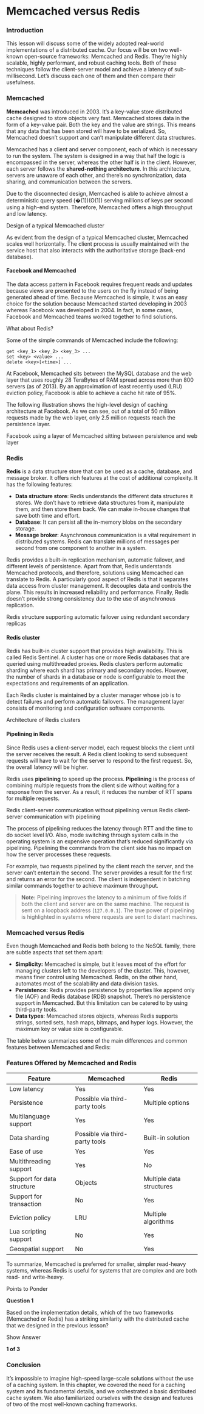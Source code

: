 # Memcached versus Redis

### Introduction <a href="#introduction-0" id="introduction-0"></a>

This lesson will discuss some of the widely adopted real-world implementations of a distributed cache. Our focus will be on two well-known open-source frameworks: Memcached and Redis. They’re highly scalable, highly performant, and robust caching tools. Both of these techniques follow the client-server model and achieve a latency of sub-millisecond. Let’s discuss each one of them and then compare their usefulness.

### Memcached <a href="#memcached-1" id="memcached-1"></a>

**Memcached** was introduced in 2003. It’s a key-value store distributed cache designed to store objects very fast. Memcached stores data in the form of a key-value pair. Both the key and the value are strings. This means that any data that has been stored will have to be serialized. So, Memcached doesn’t support and can’t manipulate different data structures.

Memcached has a client and server component, each of which is necessary to run the system. The system is designed in a way that half the logic is encompassed in the server, whereas the other half is in the client. However, each server follows the **shared-nothing architecture**. In this architecture, servers are unaware of each other, and there’s no synchronization, data sharing, and communication between the servers.

Due to the disconnected design, Memcached is able to achieve almost a deterministic query speed (�(1))(O(1)) serving millions of keys per second using a high-end system. Therefore, Memcached offers a high throughput and low latency.

Design of a typical Memcached cluster

As evident from the design of a typical Memcached cluster, Memcached scales well horizontally. The client process is usually maintained with the service host that also interacts with the authoritative storage (back-end database).

#### Facebook and Memcached <a href="#facebook-and-memcached-0" id="facebook-and-memcached-0"></a>

The data access pattern in Facebook requires frequent reads and updates because views are presented to the users on the fly instead of being generated ahead of time. Because Memcached is simple, it was an easy choice for the solution because Memcached started developing in 2003 whereas Facebook was developed in 2004. In fact, in some cases, Facebook and Memcached teams worked together to find solutions.

What about Redis?

Some of the simple commands of Memcached include the following:

```
get <key_1> <key_2> <key_3> ...
set <key> <value> ...
delete <key>[<time>] ...
```

At Facebook, Memcached sits between the MySQL database and the web layer that uses roughly 28 TeraBytes of RAM spread across more than 800 servers (as of 2013). By an approximation of least recently used (LRU) eviction policy, Facebook is able to achieve a cache hit rate of 95%.

The following illustration shows the high-level design of caching architecture at Facebook. As we can see, out of a total of 50 million requests made by the web layer, only 2.5 million requests reach the persistence layer.

Facebook using a layer of Memcached sitting between persistence and web layer

### Redis <a href="#redis-0" id="redis-0"></a>

**Redis** is a data structure store that can be used as a cache, database, and message broker. It offers rich features at the cost of additional complexity. It has the following features:

* **Data structure store**: Redis understands the different data structures it stores. We don’t have to retrieve data structures from it, manipulate them, and then store them back. We can make in-house changes that save both time and effort.
* **Database**: It can persist all the in-memory blobs on the secondary storage.
* **Message broker**: Asynchronous communication is a vital requirement in distributed systems. Redis can translate millions of messages per second from one component to another in a system.

Redis provides a built-in replication mechanism, automatic failover, and different levels of persistence. Apart from that, Redis understands Memcached protocols, and therefore, solutions using Memcached can translate to Redis. A particularly good aspect of Redis is that it separates data access from cluster management. It decouples data and controls the plane. This results in increased reliability and performance. Finally, Redis doesn’t provide strong consistency due to the use of asynchronous replication.

Redis structure supporting automatic failover using redundant secondary replicas

#### Redis cluster <a href="#redis-cluster-0" id="redis-cluster-0"></a>

Redis has built-in cluster support that provides high availability. This is called Redis Sentinel. A cluster has one or more Redis databases that are queried using multithreaded proxies. Redis clusters perform automatic sharding where each shard has primary and secondary nodes. However, the number of shards in a database or node is configurable to meet the expectations and requirements of an application.

Each Redis cluster is maintained by a cluster manager whose job is to detect failures and perform automatic failovers. The management layer consists of monitoring and configuration software components.

Architecture of Redis clusters

#### Pipelining in Redis <a href="#pipelining-in-redis-0" id="pipelining-in-redis-0"></a>

Since Redis uses a client-server model, each request blocks the client until the server receives the result. A Redis client looking to send subsequent requests will have to wait for the server to respond to the first request. So, the overall latency will be higher.

Redis uses **pipelining** to speed up the process. **Pipelining** is the process of combining multiple requests from the client side without waiting for a response from the server. As a result, it reduces the number of RTT spans for multiple requests.

Redis client-server communication without pipelining versus Redis client-server communication with pipelining

The process of pipelining reduces the latency through RTT and the time to do socket level I/O. Also, mode switching through system calls in the operating system is an expensive operation that’s reduced significantly via pipelining. Pipelining the commands from the client side has no impact on how the server processes these requests.

For example, two requests pipelined by the client reach the server, and the server can’t entertain the second. The server provides a result for the first and returns an error for the second. The client is independent in batching similar commands together to achieve maximum throughput.

> **Note:** Pipelining improves the latency to a minimum of five folds if both the client and server are on the same machine. The request is sent on a loopback address (`127.0.0.1`). The true power of pipelining is highlighted in systems where requests are sent to distant machines.

### Memcached versus Redis <a href="#memcached-versus-redis-0" id="memcached-versus-redis-0"></a>

Even though Memcached and Redis both belong to the NoSQL family, there are subtle aspects that set them apart:

* **Simplicity:** Memcached is simple, but it leaves most of the effort for managing clusters left to the developers of the cluster. This, however, means finer control using Memcached. Redis, on the other hand, automates most of the scalability and data division tasks.
* **Persistence:** Redis provides persistence by properties like append only file (AOF) and Redis database (RDB) snapshot. There’s no persistence support in Memcached. But this limitation can be catered to by using third-party tools.
* **Data types**: Memcached stores objects, whereas Redis supports strings, sorted sets, hash maps, bitmaps, and hyper logs. However, the maximum key or value size is configurable.

The table below summarizes some of the main differences and common features between Memcached and Redis:

### Features Offered by Memcached and Redis

| **Feature**                | **Memcached**                  | **Redis**                |
| -------------------------- | ------------------------------ | ------------------------ |
| Low latency                | Yes                            | Yes                      |
| Persistence                | Possible via third-party tools | Multiple options         |
| Multilanguage support      | Yes                            | Yes                      |
| Data sharding              | Possible via third-party tools | Built-in solution        |
| Ease of use                | Yes                            | Yes                      |
| Multithreading support     | Yes                            | No                       |
| Support for data structure | Objects                        | Multiple data structures |
| Support for transaction    | No                             | Yes                      |
| Eviction policy            | LRU                            | Multiple algorithms      |
| Lua scripting support      | No                             | Yes                      |
| Geospatial support         | No                             | Yes                      |

To summarize, Memcached is preferred for smaller, simpler read-heavy systems, whereas Redis is useful for systems that are complex and are both read- and write-heavy.

Points to Ponder

**Question 1**

Based on the implementation details, which of the two frameworks (Memcached or Redis) has a striking similarity with the distributed cache that we designed in the previous lesson?

Show Answer

**1 of 3**

### Conclusion <a href="#conclusion-0" id="conclusion-0"></a>

It’s impossible to imagine high-speed large-scale solutions without the use of a caching system. In this chapter, we covered the need for a caching system and its fundamental details, and we orchestrated a basic distributed cache system. We also familiarized ourselves with the design and features of two of the most well-known caching frameworks.
